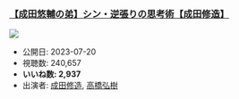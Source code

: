 ### [【成田悠輔の弟】シン・逆張りの思考術【成田修造】](https://www.youtube.com/watch?v=4hTzweSBQdM)
[![](https://img.youtube.com/vi/4hTzweSBQdM/sddefault.jpg)](https://www.youtube.com/watch?v=4hTzweSBQdM)
-   公開日: 2023-07-20
-   視聴数: 240,657
-   **いいね数: 2,937**
-   出演者: [成田修造](/rehacq_fan/people/成田修造 "wikilink"), [高橋弘樹](/rehacq_fan/people/高橋弘樹 "wikilink")
